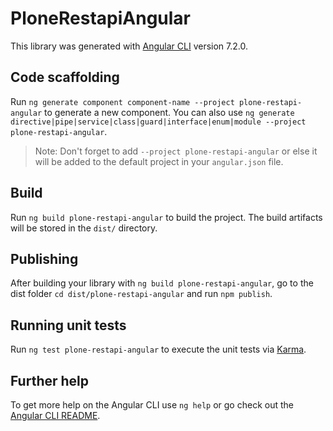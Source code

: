 # PloneRestapiAngular

This library was generated with [Angular CLI](https://github.com/angular/angular-cli) version 7.2.0.

## Code scaffolding

Run `ng generate component component-name --project plone-restapi-angular` to generate a new component. You can also use `ng generate directive|pipe|service|class|guard|interface|enum|module --project plone-restapi-angular`.
> Note: Don't forget to add `--project plone-restapi-angular` or else it will be added to the default project in your `angular.json` file. 

## Build

Run `ng build plone-restapi-angular` to build the project. The build artifacts will be stored in the `dist/` directory.

## Publishing

After building your library with `ng build plone-restapi-angular`, go to the dist folder `cd dist/plone-restapi-angular` and run `npm publish`.

## Running unit tests

Run `ng test plone-restapi-angular` to execute the unit tests via [Karma](https://karma-runner.github.io).

## Further help

To get more help on the Angular CLI use `ng help` or go check out the [Angular CLI README](https://github.com/angular/angular-cli/blob/master/README.md).
